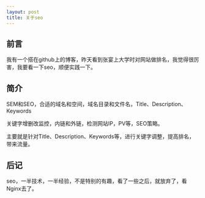 ```yaml
---
layout: post
title: 关于seo
---
```


## 前言

我有一个搭在github上的博客，昨天看到张宴上大学时对网站做排名，我觉得很厉害，我要看一下seo，顺便实践一下。

## 简介

SEM和SEO，合适的域名和空间，域名目录和文件名，Title、Description、Keywords

关键字增删改监控，内链和外链，检测网站IP，PV等，SEO策略。

主要就是针对Title、Description、Keywords等，进行关键字调整，提高排名，带来流量。

## 后记

seo，一半技术，一半经验，不是特别的有趣，看了一些之后，就放弃了，看Nginx去了。

